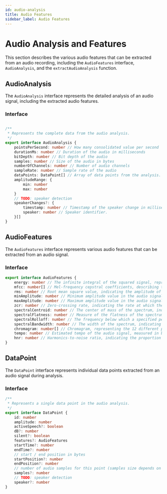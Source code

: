 ```yaml
---
id: audio-analysis
title: Audio Features
sidebar_label: Audio Features
---
```



# Audio Analysis and Features

This section describes the various audio features that can be extracted from an audio recording, including the `AudioFeatures` interface, `AudioAnalysis`, and the `extractAudioAnalysis` function.

## AudioAnalysis

The `AudioAnalysis` interface represents the detailed analysis of an audio signal, including the extracted audio features.

### Interface

```ts

/**
 * Represents the complete data from the audio analysis.
 */
export interface AudioAnalysis {
    pointsPerSecond: number // How many consolidated value per second
    durationMs: number // Duration of the audio in milliseconds
    bitDepth: number // Bit depth of the audio
    samples: number // Size of the audio in bytes
    numberOfChannels: number // Number of audio channels
    sampleRate: number // Sample rate of the audio
    dataPoints: DataPoint[] // Array of data points from the analysis.
    amplitudeRange: {
        min: number
        max: number
    }
    // TODO: speaker detection
    speakerChanges?: {
        timestamp: number // Timestamp of the speaker change in milliseconds.
        speaker: number // Speaker identifier.
    }[]
}
```

## AudioFeatures

The `AudioFeatures` interface represents various audio features that can be extracted from an audio signal.

### Interface

```ts
export interface AudioFeatures {
    energy: number // The infinite integral of the squared signal, representing the overall energy of the audio.
    mfcc: number[] // Mel-frequency cepstral coefficients, describing the short-term power spectrum of a sound.
    rms: number // Root mean square value, indicating the amplitude of the audio signal.
    minAmplitude: number // Minimum amplitude value in the audio signal.
    maxAmplitude: number // Maximum amplitude value in the audio signal.
    zcr: number // Zero-crossing rate, indicating the rate at which the signal changes sign.
    spectralCentroid: number // The center of mass of the spectrum, indicating the brightness of the sound.
    spectralFlatness: number // Measure of the flatness of the spectrum, indicating how noise-like the signal is.
    spectralRolloff: number // The frequency below which a specified percentage (usually 85%) of the total spectral energy lies.
    spectralBandwidth: number // The width of the spectrum, indicating the range of frequencies present.
    chromagram: number[] // Chromagram, representing the 12 different pitch classes of the audio.
    tempo: number // Estimated tempo of the audio signal, measured in beats per minute (BPM).
    hnr: number // Harmonics-to-noise ratio, indicating the proportion of harmonics to noise in the audio signal.
}
```

## DataPoint

The `DataPoint` interface represents individual data points extracted from an audio signal during analysis.

### Interface

```ts
/**
 * Represents a single data point in the audio analysis.
 */
export interface DataPoint {
    id: number
    amplitude: number
    activeSpeech?: boolean
    dB?: number
    silent?: boolean
    features?: AudioFeatures
    startTime?: number
    endTime?: number
    // start / end position in bytes
    startPosition?: number
    endPosition?: number
    // number of audio samples for this point (samples size depends on bit depth)
    samples?: number
    // TODO: speaker detection
    speaker?: number
}
```

